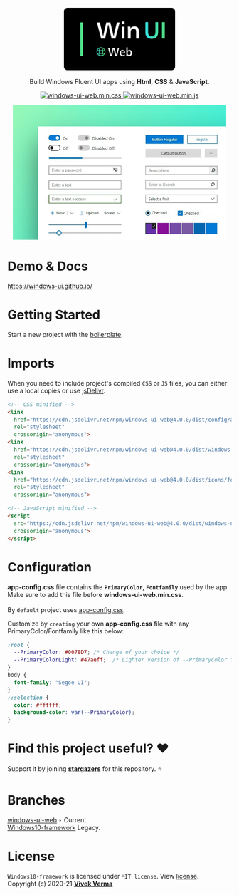 <p align="center"> 
  <img src="markdown/logo.png" width="250" />
</p>

<p align="center">Build Windows Fluent UI apps using <b>Html</b>, <b>CSS</b> & <b>JavaScript</b>.</p>

<meta name='keywords' content='Windows10, FluentUI, html, css, js'>
<meta name='description' content='Build Windows Fluent UI apps or electron apps using html,css & js'>
<meta name='author' content='Vivek Verma'>

<p align="center">
  
  <a href="https://github.com/virtualvivek/windows-ui-web/tree/main/dist/windows-ui-web.min.css">
    <img src="https://img.shields.io/github/size/virtualvivek/windows-ui-web/dist/windows-ui-web.min.css?style=flat-square&logo=css3&color=1572B6&label=windows-ui-web.min.css" alt="windows-ui-web.min.css" />
  </a>
  
  <a href="https://github.com/virtualvivek/windows-ui-web/tree/main/dist/windows-ui-web.min.js">
    <img src="https://img.shields.io/github/size/virtualvivek/windows-ui-web/dist/windows-ui-web.min.js?style=flat-square&logo=JavaScript&color=F7DF1E&label=windows-ui-web.min.js" alt="windows-ui-web.min.js" />
  </a>
   
</p>


<p align="center"><img src="markdown/preview.jpg" width="480" /></p>
	
# Demo & Docs
https://windows-ui.github.io/


<h1>Getting Started</h1>

Start a new project with the [boilerplate](https://github.com/virtualvivek/windows-ui-web/tree/master/boilerplate).

# Imports
When you need to include project's compiled `CSS` or `JS` files,
you can either use a local copies or use [jsDelivr](https://www.jsdelivr.com/).

```html
<!-- CSS minified -->
<link
  href="https://cdn.jsdelivr.net/npm/windows-ui-web@4.0.0/dist/config/app-config.css.css"
  rel="stylesheet"
  crossorigin="anonymous">
<link
  href="https://cdn.jsdelivr.net/npm/windows-ui-web@4.0.0/dist/windows-ui-web.min.css"
  rel="stylesheet"
  crossorigin="anonymous">
<link
  href="https://cdn.jsdelivr.net/npm/windows-ui-web@4.0.0/dist/icons/fonts/fonts.min.css"
  rel="stylesheet"
  crossorigin="anonymous">
```
```html
<!-- JavaScript minified -->
<script
  src="https://cdn.jsdelivr.net/npm/windows-ui-web@4.0.0/dist/windows-ui-web.bundle.min.js"
  crossorigin="anonymous">
</script>
```

# Configuration

**app-config.css** file contains the **`PrimaryColor`**, **`Fontfamily`** used by the app.<br/>
Make sure to add this file before **windows-ui-web.min.css**.<br/><br/>
By `default` project uses <a href="dist/config/app-config.css">app-config.css</a>.<br>

Customize by `creating` your own **app-config.css** file with any PrimaryColor/Fontfamily like this below:

  
```css
:root {
  --PrimaryColor: #0078D7; /* Change of your choice */
  --PrimaryColorLight: #47aeff;  /* Lighter version of --PrimaryColor for DarkMode */
}
body {
  font-family: "Segoe UI";
}
::selection {
  color: #ffffff;
  background-color: var(--PrimaryColor);
}
```


# Find this project useful? :heart:
Support it by joining [**stargazers**](https://github.com/virtualvivek/windows-ui-web/stargazers) for this repository. :star:

# Branches

[windows-ui-web](https://github.com/virtualvivek/windows-ui-web)  ‣ Current. <br/>
[Windows10-framework](https://github.com/virtualvivek/windows-ui-web/tree/Windows10-framework) Legacy.

# License

`Windows10-framework` is licensed under `MIT license`. View [license](https://github.com/virtualvivek/windows-ui-web/blob/master/LICENSE).<br>
Copyright (c) 2020-21 [**Vivek Verma**](https://github.com/virtualvivek)
